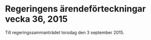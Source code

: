 # Regeringens ärendeförteckningar vecka 36, 2015

Till regeringssammanträdet torsdag den 3 september 2015\.
